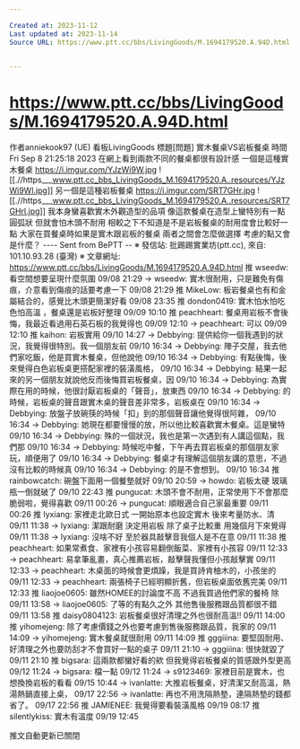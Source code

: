 ```yaml
---

Created at: 2023-11-12
Last updated at: 2023-11-14
Source URL: https://www.ptt.cc/bbs/LivingGoods/M.1694179520.A.94D.html


---
```


# https://www.ptt.cc/bbs/LivingGoods/M.1694179520.A.94D.html


作者anniekook97 (UE)
看板LivingGoods
標題\[問題\] 實木餐桌VS岩板餐桌
時間Fri Sep 8 21:25:18 2023
在網上看到兩款不同的餐桌都很有設計感 一個是這種實木餐桌 <https://i.imgur.com/YJzWi9W.jpg>
![[.//https___www.ptt.cc_bbs_LivingGoods_M.1694179520.A..resources/YJzWi9Wl.jpg]]
另一個是這種岩板餐桌 <https://i.imgur.com/SRT7GHr.jpg>
![[.//https___www.ptt.cc_bbs_LivingGoods_M.1694179520.A..resources/SRT7GHrl.jpg]]
我本身蠻喜歡實木外觀造型的品項 像這款餐桌在造型上蠻特別有一點圓弧狀 但就會怕木頭不耐用 相較之下不知道是不是岩板餐桌的耐用度會比較好一點 大家在買餐桌時如果是實木跟岩板的餐桌 兩者之間會怎麼做選擇 考慮的點又會是什麼？ ---- Sent from BePTT -- ※ 發信站: 批踢踢實業坊(ptt.cc), 來自: 101.10.93.28 (臺灣) ※ 文章網址: <https://www.ptt.cc/bbs/LivingGoods/M.1694179520.A.94D.html>
推 wseedw: 看空間想要呈現什麼氛圍 09/08 21:29
→ wseedw: 實木很耐用，只是難免有傷痕，介意看到傷痕的話要考慮一下 09/08 21:29
推 MikeLow: 板岩餐桌也有和金屬結合的，感覺比木頭更簡潔好看 09/08 23:35
推 dondon0419: 實木怕水怕吃色怕高溫 ，餐桌還是岩板好整理 09/09 10:10
推 peachheart: 餐桌用岩板不會後悔，我最近看過用石英石板的我覺得也 09/09 12:10
→ peachheart: 可以 09/09 12:10
推 kaihon: 岩板實用 09/10 14:27
→ Debbying: 提供給你一個我遇到的狀況，我覺得很特別。我一個朋友前 09/10 16:34
→ Debbying: 陣子交屋，我去他們家吃飯，他是買實木餐桌，但他說他 09/10 16:34
→ Debbying: 有點後悔，後來覺得白色岩板桌更搭配家裡的裝潢風格， 09/10 16:34
→ Debbying: 結果一起來的另一個朋友就說他反而後悔買岩板餐桌，因 09/10 16:34
→ Debbying: 為實際在用的時候，他很討厭岩板桌的「聲音」，放東西 09/10 16:34
→ Debbying: 的時候，岩板桌的聲音跟實木桌的聲音差非常多，岩板桌在 09/10 16:34
→ Debbying: 放盤子放碗筷的時候「扣」到的那個聲音讓他覺得很阿雜， 09/10 16:34
→ Debbying: 她現在都要慢慢的放，所以他比較喜歡實木餐桌。這是蠻特 09/10 16:34
→ Debbying: 殊的一個狀況，我也是第一次遇到有人講這個點，我們那 09/10 16:34
→ Debbying: 時候吃中餐，下午再去買岩板桌的那個朋友家玩，順便用了 09/10 16:34
→ Debbying: 餐桌才有理解這個朋友講的意思，不過沒有比較的時候真 09/10 16:34
→ Debbying: 的是不會想到。 09/10 16:34
推 rainbowcatch: 碗盤下面用一個餐墊就好 09/10 20:59
→ howdo: 岩板太硬 玻璃瓶一倒就破了 09/10 22:43
推 pungucat: 木頭不會不耐用，正常使用下不會那麼脆弱啦，覺得喜歡 09/11 00:26
→ pungucat: 順眼適合自己家最重要 09/11 00:26
推 lyxiang: 家裡走北歐日式 一開始原本也設定實木 後來考量防水、清 09/11 11:38
→ lyxiang: 潔跟耐磨 決定用岩板 除了桌子比較重 用幾個月下來覺得 09/11 11:38
→ lyxiang: 沒啥不好 至於器具敲擊音我個人是不在意 09/11 11:38
推 peachheart: 如果常煮食、家裡有小孩容易翻倒飯菜、家裡有小孩容 09/11 12:33
→ peachheart: 易拿筆亂畫，真心推薦岩板，敲擊聲我懂但小孩敲擊實 09/11 12:33
→ peachheart: 木桌面的時候會更煩躁，我是買詩肯柚木的，小孩坐的 09/11 12:33
→ peachheart: 兩張椅子已經明顯折舊，但岩板桌面依舊完美 09/11 12:33
推 liaojoe0605: 雖然HOMEE的討論度不高 不過我買過他們家的餐椅 除 09/11 13:58
→ liaojoe0605: 了等的有點久之外 其他售後服務跟品質都很不錯 09/11 13:58
推 daisy0804123: 岩板餐桌很好清理之外也很耐高溫!! 09/11 14:00
推 yihomejeng: 除了考慮價錢之外也要考慮到售後服務跟品質，我家的 09/11 14:09
→ yihomejeng: 實木餐桌就很耐用 09/11 14:09
推 gggiiina: 要堅固耐用、好清理之外也要防刮才不會買好一點的桌子 09/11 21:10
→ gggiiina: 很快就毀了 09/11 21:10
推 bigsara: 這兩款都蠻好看的欸 但我覺得岩板餐桌的質感跟外型更高 09/12 11:24
→ bigsara: 檔一點 09/12 11:24
→ s9123469: 家裡目前是實木，也想換換岩板的看看 09/15 10:44
→ ivanlatte: 大推岩板餐桌，好清潔又耐高溫，熱湯熱鍋直接上桌， 09/17 22:56
→ ivanlatte: 再也不用洗隔熱墊，連隔熱墊的錢都省了。 09/17 22:56
推 JAMIENEE: 我覺得要看裝潢風格 09/19 08:17
推 silentlykiss: 實木有溫度 09/19 12:45

推文自動更新已關閉

